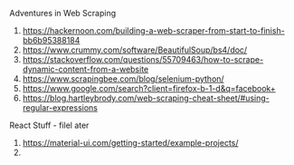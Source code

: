 Adventures in Web Scraping

1. https://hackernoon.com/building-a-web-scraper-from-start-to-finish-bb6b95388184
2. https://www.crummy.com/software/BeautifulSoup/bs4/doc/
3. https://stackoverflow.com/questions/55709463/how-to-scrape-dynamic-content-from-a-website
4. https://www.scrapingbee.com/blog/selenium-python/
5. https://www.google.com/search?client=firefox-b-1-d&q=facebook+
6. https://blog.hartleybrody.com/web-scraping-cheat-sheet/#using-regular-expressions



React Stuff - filel ater
1. https://material-ui.com/getting-started/example-projects/
2.
